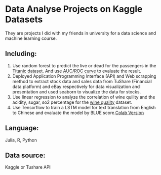 # Data Analyse Projects on Kaggle Datasets
They are projects I did with my friends in university for a data science and machine learning course.
## Including:
1. Use random forest to predict the live or dead for the passengers in the [Titanic dataset](https://www.kaggle.com/brendan45774/test-file). And use [AUC/ROC curve](https://www.analyticsvidhya.com/blog/2020/06/auc-roc-curve-machine-learning/) to evaluate the result.
2. Deployed Application Programming Interface (API) and Web scrapping method to extract stock data and sales data from TuShare (Financial data platform) and eBay respectively for data visualization and presentation and used seaborn to visualize the data for stocks.
3. Use linear regression to analyze the correlation of wine quility and the acidity, sugar, so2 percentage for the [wine quality](https://www.kaggle.com/danielpanizzo/wine-quality) dataset.
4. Use Tensorflow to train a LSTM model for text translation from English to Chinese and evaluate the model by BLUE score.[Colab Version](https://colab.research.google.com/drive/1ws4Dk6f-WULnCEbsQL-rwna9tNiUu6tH?usp=sharing)

## Language:
Julia, R, Python
## Data source:
Kaggle or Tushare API
